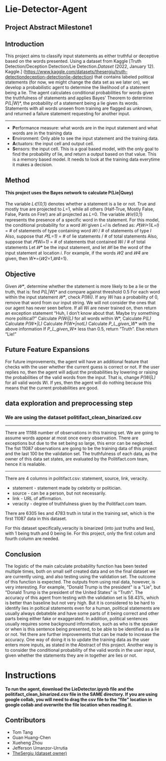 # Lie-Detector-Agent
## Project Abstract Milestone1

## Introduction
This project aims to classify input statements as either truthful or deceptive based on the words presented. Using a dataset from Kaggle [Truth Detection/Deception Detection/Lie Detection.*Dataset* (2022, January 12). Kaggle.] (https://www.kaggle.com/datasets/thesergiu/truth-detectiondeception-detectionlie-detection) that contains labeled political statements (for now, we might change the data set as we later on), we develop a probabilistic agent to determine the likelihood of a statement being a lie. The agent calculates conditional probabilities for words given the truthfulness of statements and applies Bayes' Theorem to determine *P(L|W*)*, the probability of a statement being a lie given its words. Statements with all words unseen from training are flagged as unknown, and returned a failure statement requesting for another input.

---

* **P**erformance measure: what words are in the input statement and what words are in the training data
* **E**nvironment: Only able to see the input statement and the training data.
* **A**ctuators: the input cell and output cell.
* **S**ensors: the input cell.
This is a goal based model, with the only goal to find the probability of lie, and return a output based on that value. This is a memory based model. It needs to look at the training data everytime it makes a decision.


## Method
#### This project uses the Bayes network to calculate P(Lie|Quey)
The variable *L∈*{0,1} denotes whether a statement is a lie or not. True and mostly true are projected to *L*=1, while all others (Half-True, Mostly False, False, Pants on Fire!) are all projected as *L*=0.
The variable *𝑊𝑖∈*{0,1} represents the presence of a specific word in the statement.
For this model, the conditional probability for a word *𝑊𝑖* given *L*=*l* is defined as:
*𝑃(𝑊𝑖=1∣L=l)* = # of statements of type containing word *𝑊𝑖* / # of statements of type *l*
Also, suppose that *𝑃(L=1)* = # of lie statements / # of total statements
Also, suppose that *𝑃(Wi=1)* = # of statements that contained *Wi* / # of total statements
Let *𝑊** be the input statement, and let *𝑊i* be the word of the input statement at location *i*.
For example, if the words *𝑊2* and *𝑊4* are given, then *W\**={*𝑊2*=1,*𝑊4*=1}.


## Objective
Given *𝑊\**, determine whether the statement is more likely to be a lie or the truth, that is: find *P(L|W*)* and compare against threshold 0.5
For each word within the input statement *𝑊\**, check *P(Wi)*. If any *Wi* has a probability of 0, remove that word from our input string. We will not consider the ones that our agent has never seen before. 
If all *Wi* are never trained on, then return an exception statement “Huh, I don’t know about that. Maybe try something more political?”
Calculate *P(Wi|L)* for all words within *W**, 
Calculate *P(L)*
Calculate *P(W\*|L)*
Calculate *P(W\*|notL)*
Calculate *P_L_given_W** with the above information
If *P_L_given_W\** less than 0.5, return “Truth”. Else return “Lie!”


## Future Feature Expansions
For future improvements, the agent will have an additional feature that checks with the user whether the current guess is correct or not. If the user replies no, then the agent will adjust the probabilities by lowering or raising the probabilities of the valid words from the input. That is, change *P(Wi|L)* for all valid words *Wi*. If yes, then the agent will do nothing because this means that the current probabilities are good.

##  data exploration and preprocessing step

### We are using the dataset politifact_clean_binarized.csv

---

There are 11188 number of observations in this training set. We are going to assume words appear at most once every observation. There are exceptions but due to the set being so large, this error can be neglected. The fist 11087 observations are going to be the training data of this project and the last 100 be the validation set.
The truthfulness of each data, as the owner of this data set states, are evaluated by the Politifact.com team, hence it is realiable.

---

There are 4 columns in politifact.csv: statement, source, link, veracity.

* statement - statement made by celebrity or politician.
* source - can be a person, but not necessarily.
* link - URL of affirmation.
* veracity - degree of truthfulness given by the Politifact.com team.

There are 6305 lies and 4783 truth in total in the training set, which is the first 11087 data in this dataset.

For this dataset specifically,veracity is binarized (into just truths and lies), with 1 being truth and 0 being lie.
For this project, only the first colum and fourth column are needed.



## Conclusion
The logistic of the main calculate probability function has been tested multiple times, both on small self created data and on the final dataset we are currently using, and also testing using the validation set. The outcome of this function is expected. The outputs from using real data, however, is very interesting. For example, "Donald Trump is the president" is a "Lie", but "Donald Trump is the president of the United States" is "Truth". The accuracy of this agent from testing with the validation set is 58.43%, which is better than baseline but not very high. But it is considered to be hard to identify lies in poltical statements even for a human, political statements are usually always debateble and have some parts of it being correct and other parts being either fake or exaggerated. In addition, political sentences usually requires some background information, such as who is the speaker or when is this sentence being presented, to be able to be identified as a lie or not. Yet there are further improvements that can be made to increase the accuracy. One way of doing it is to update the training data as the user enters more inputs, as stated in the Abstract of this project. Another way is to consider the conditional probability of the valid words in the user input, given whether the statements they are in together are lies or not.


# Instructions
**To run the agent, download the LieDetector.ipynb file and the politifact_clean_binarized.csv file in the SAME directory. If you are using google collab, you will need to drag the csv file to the "file" location in google collab and overwrite the file location when reading it.**


## Contributors
* Tom Tang
* Guan Huang-Chen
* Xueheng Zhou
* Jefferson Umanzor-Urrutia
* [TheSergiu (dataset owner)](https://www.kaggle.com/thesergiu)
